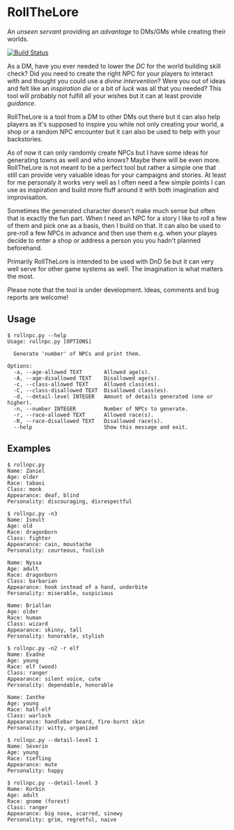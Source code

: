 # RollTheLore
An *unseen servant* providing an *advantage* to DMs/GMs while creating their worlds.

[![Build Status](https://travis-ci.com/geckon/rollthelore.svg?branch=master)](https://travis-ci.com/geckon/rollthelore)

As a DM, have you ever needed to lower the *DC* for the world building skill
check? Did you need to create the right NPC for your players to interact with
and thought you could use a *divine intervention*? Were you out of ideas and
felt like an *inspiration die* or a bit of *luck* was all that you needed? This
tool will probably not fulfill all your *wish*es but it can at least provide
*guidance*.

RollTheLore is a tool from a DM to other DMs out there but it can also help
players as it's supposed to inspire you while not only creating your world,
a shop or a random NPC encounter but it can also be used to help with your
backstories.

As of now it can only randomly create NPCs but I have some ideas for generating
towns as well and who knows? Maybe there will be even more. RollTheLore is not
meant to be a perfect tool but rather a simple one that still can provide very
valuable ideas for your campaigns and stories. At least for me personaly it
works very well as I often need a few simple points I can use as inspiration
and build more fluff around it with both imagination and improvisation.

Sometimes the generated character doesn't make much sense but often that is
exactly the fun part. When I need an NPC for a story I like to *roll* a few of
them and pick one as a basis, then I build on that. It can also be used to
pre-roll a few NPCs in advance and then use them e.g. when your playes decide
to enter a shop or address a person you you hadn't planned beforehand.

Primarily RollTheLore is intended to be used with DnD 5e but it can very well
serve for other game systems as well. The imagination is what matters the most.

Please note that the tool is under development. Ideas, comments and bug reports are
welcome!

## Usage

```
$ rollnpc.py --help
Usage: rollnpc.py [OPTIONS]

  Generate 'number' of NPCs and print them.

Options:
  -a, --age-allowed TEXT       Allowed age(s).
  -A, --age-disallowed TEXT    Disallowed age(s).
  -c, --class-allowed TEXT     Allowed class(es).
  -C, --class-disallowed TEXT  Disallowed class(es).
  -d, --detail-level INTEGER   Amount of details generated (one or higher).
  -n, --number INTEGER         Number of NPCs to generate.
  -r, --race-allowed TEXT      Allowed race(s).
  -R, --race-disallowed TEXT   Disallowed race(s).
  --help                       Show this message and exit.
```

## Examples

```
$ rollnpc.py
Name: Zaniel
Age: older
Race: tabaxi
Class: monk
Appearance: deaf, blind
Personality: discouraging, disrespectful
```

```
$ rollnpc.py -n3
Name: Iseult
Age: old
Race: dragonborn
Class: fighter
Appearance: cain, moustache
Personality: courteous, foolish

Name: Nyssa
Age: adult
Race: dragonborn
Class: barbarian
Appearance: hook instead of a hand, underbite
Personality: miserable, suspicious

Name: Briallan
Age: older
Race: human
Class: wizard
Appearance: skinny, tall
Personality: honorable, stylish
```

```
$ rollnpc.py -n2 -r elf
Name: Evadne
Age: young
Race: elf (wood)
Class: ranger
Appearance: silent voice, cute
Personality: dependable, honorable

Name: Ianthe
Age: young
Race: half-elf
Class: warlock
Appearance: handlebar beard, fire-burnt skin
Personality: witty, organized
```

```
$ rollnpc.py --detail-level 1
Name: Séverin
Age: young
Race: tiefling
Appearance: mute
Personality: happy
```

```
$ rollnpc.py --detail-level 3
Name: Korbin
Age: adult
Race: gnome (forest)
Class: ranger
Appearance: big nose, scarred, sinewy
Personality: grim, regretful, naive

```
